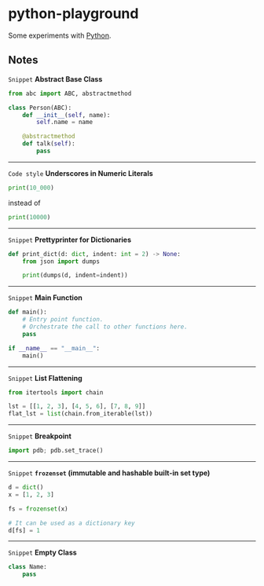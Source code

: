 # python-playground

Some experiments with [Python](https://www.python.org/).

## Notes

`Snippet` **Abstract Base Class**

```python
from abc import ABC, abstractmethod

class Person(ABC):
    def __init__(self, name):
        self.name = name

    @abstractmethod
    def talk(self):
        pass
```

---

`Code style` **Underscores in Numeric Literals**

```python
print(10_000)
```

instead of

```python
print(10000)
```

---

`Snippet` **Prettyprinter for Dictionaries**

```python
def print_dict(d: dict, indent: int = 2) -> None:
    from json import dumps

    print(dumps(d, indent=indent))

```

---

`Snippet` **Main Function**

```python
def main():
    # Entry point function.
    # Orchestrate the call to other functions here.
    pass

if __name__ == "__main__":
    main()
```

---

`Snippet` **List Flattening**

```python
from itertools import chain

lst = [[1, 2, 3], [4, 5, 6], [7, 8, 9]]
flat_lst = list(chain.from_iterable(lst))
```

---

`Snippet` **Breakpoint**

```python
import pdb; pdb.set_trace()
```

---

`Snippet` **`frozenset` (immutable and hashable built-in set type)**

```python
d = dict()
x = [1, 2, 3]

fs = frozenset(x)

# It can be used as a dictionary key
d[fs] = 1
```

---

`Snippet` **Empty Class**

```python
class Name:
    pass
```
